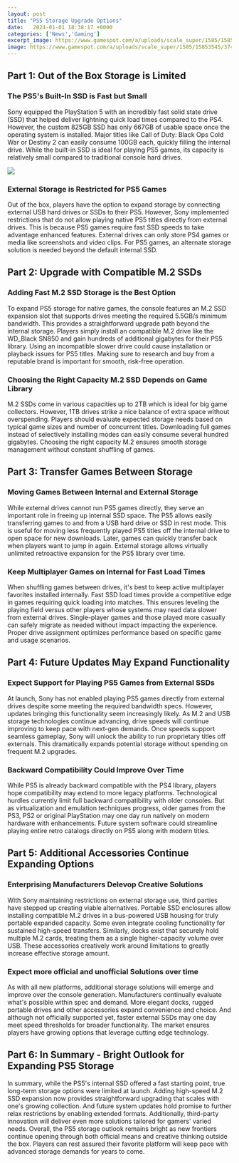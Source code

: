 ```yaml
---
layout: post
title: "PS5 Storage Upgrade Options"
date:   2024-01-01 18:38:17 +0000
categories: ['News','Gaming']
excerpt_image: https://www.gamespot.com/a/uploads/scale_super/1585/15853545/3744520-screenshot2020-10-08at19.45.12(2).png
image: https://www.gamespot.com/a/uploads/scale_super/1585/15853545/3744520-screenshot2020-10-08at19.45.12(2).png
---
```


## Part 1: Out of the Box Storage is Limited
### **The PS5's Built-In SSD is Fast but Small**
Sony equipped the PlayStation 5 with an incredibly fast solid state drive (SSD) that helped deliver lightning quick load times compared to the PS4. However, the custom 825GB SSD has only 667GB of usable space once the operating system is installed. Major titles like Call of Duty: Black Ops Cold War or Destiny 2 can easily consume 100GB each, quickly filling the internal drive. While the built-in SSD is ideal for playing PS5 games, its capacity is relatively small compared to traditional console hard drives.

![](https://www.gamespot.com/a/uploads/scale_super/1585/15853545/3744520-screenshot2020-10-08at19.45.12(2).png)
### **External Storage is Restricted for PS5 Games** 
Out of the box, players have the option to expand storage by connecting external USB hard drives or SSDs to their PS5. However, Sony implemented restrictions that do not allow playing native PS5 titles directly from external drives. This is because PS5 games require fast SSD speeds to take advantage enhanced features. External drives can only store PS4 games or media like screenshots and video clips. For PS5 games, an alternate storage solution is needed beyond the default internal SSD.
## Part 2: Upgrade with **Compatible M.2 SSDs**
### Adding Fast **M.2 SSD Storage** is the Best Option  
To expand PS5 storage for native games, the console features an M.2 SSD expansion slot that supports drives meeting the required 5.5GB/s minimum bandwidth. This provides a straightforward upgrade path beyond the internal storage. Players simply install an compatible M.2 drive like the WD_Black SN850 and gain hundreds of additional gigabytes for their PS5 library. Using an incompatible slower drive could cause installation or playback issues for PS5 titles. Making sure to research and buy from a reputable brand is important for smooth, risk-free operation.
### Choosing the Right **Capacity M.2 SSD** Depends on Game Library
M.2 SSDs come in various capacities up to 2TB which is ideal for big game collectors. However, 1TB drives strike a nice balance of extra space without overspending. Players should evaluate expected storage needs based on typical game sizes and number of concurrent titles. Downloading full games instead of selectively installing modes can easily consume several hundred gigabytes. Choosing the right capacity M.2 ensures smooth storage management without constant shuffling of games.
## Part 3: Transfer Games Between Storage
### **Moving Games** Between Internal and External Storage
While external drives cannot run PS5 games directly, they serve an important role in freeing up internal SSD space. The PS5 allows easily transferring games to and from a USB hard drive or SSD in rest mode. This is useful for moving less frequently played PS5 titles off the internal drive to open space for new downloads. Later, games can quickly transfer back when players want to jump in again. External storage allows virtually unlimited retroactive expansion for the PS5 library over time.
### Keep Multiplayer Games on Internal for Fast **Load Times**
When shuffling games between drives, it's best to keep active multiplayer favorites installed internally. Fast SSD load times provide a competitive edge in games requiring quick loading into matches. This ensures leveling the playing field versus other players whose systems may read data slower from external drives. Single-player games and those played more casually can safely migrate as needed without impact impacting the experience. Proper drive assignment optimizes performance based on specific game and usage scenarios.
## Part 4: Future Updates May Expand Functionality
### Expect Support for **Playing PS5 Games from External SSDs**
At launch, Sony has not enabled playing PS5 games directly from external drives despite some meeting the required bandwidth specs. However, updates bringing this functionality seem increasingly likely. As M.2 and USB storage technologies continue advancing, drive speeds will continue improving to keep pace with next-gen demands. Once speeds support seamless gameplay, Sony will unlock the ability to run proprietary titles off externals. This dramatically expands potential storage without spending on frequent M.2 upgrades.
### **Backward Compatibility Could Improve Over Time**  
While PS5 is already backward compatible with the PS4 library, players hope compatibility may extend to more legacy platforms. Technological hurdles currently limit full backward compatibility with older consoles. But as virtualization and emulation techniques progress, older games from the PS3, PS2 or original PlayStation may one day run natively on modern hardware with enhancements. Future system software could streamline playing entire retro catalogs directly on PS5 along with modern titles.
## Part 5: Additional Accessories Continue Expanding Options
### Enterprising Manufacturers Delevop Creative Solutions
With Sony maintaining restrictions on external storage use, third parties have stepped up creating viable alternatives. Portable SSD enclosures allow installing compatible M.2 drives in a bus-powered USB housing for truly portable expanded capacity. Some even integrate cooling functionality for sustained high-speed transfers. Similarly, docks exist that securely hold multiple M.2 cards, treating them as a single higher-capacity volume over USB. These accessories creatively work around limitations to greatly increase effective storage amount. 
### Expect more official and unofficial Solutions over time  
As with all new platforms, additional storage solutions will emerge and improve over the console generation. Manufacturers continually evaluate what's possible within spec and demand. More elegant docks, rugged portable drives and other accessories expand convenience and choice. And although not officially supported yet, faster external SSDs may one day meet speed thresholds for broader functionality. The market ensures players have growing options that leverage cutting edge technology.
## Part 6: In Summary - Bright Outlook for Expanding PS5 Storage
In summary, while the PS5's internal SSD offered a fast starting point, true long-term storage options were limited at launch. Adding high-speed M.2 SSD expansion now provides straightforward upgrading that scales with one's growing collection. And future system updates hold promise to further relax restrictions by enabling extended formats. Additionally, third-party innovation will deliver even more solutions tailored for gamers' varied needs. Overall, the PS5 storage outlook remains bright as new frontiers continue opening through both official means and creative thinking outside the box. Players can rest assured their favorite platform will keep pace with advanced storage demands for years to come.